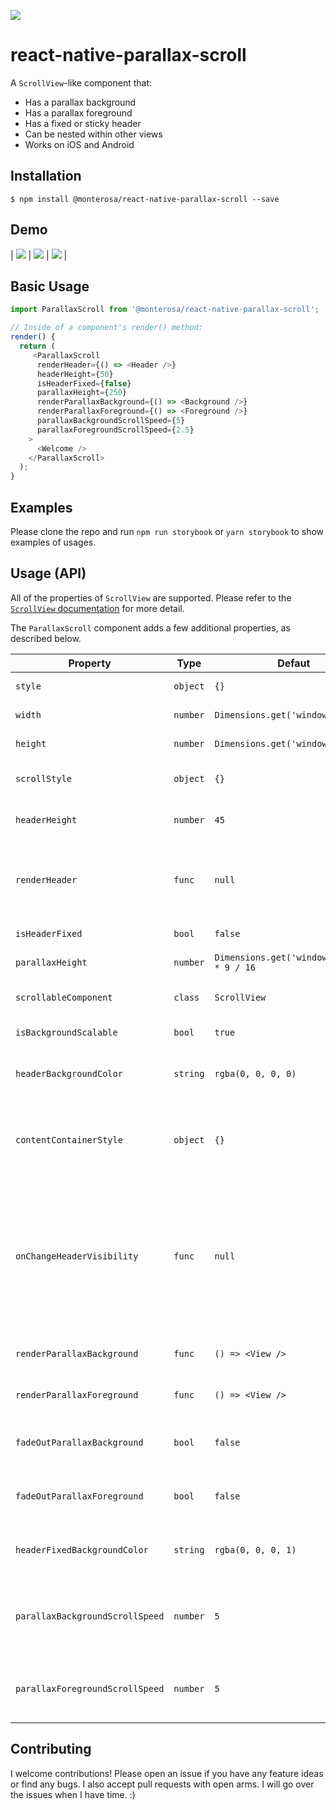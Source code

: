[![](https://img.shields.io/npm/dm/@monterosa/react-native-parallax-scroll.svg?style=flat-square)](https://www.npmjs.com/package/@monterosa/react-native-parallax-scroll)

# react-native-parallax-scroll

A `ScrollView`-like component that:

- Has a parallax background
- Has a parallax foreground
- Has a fixed or sticky header
- Can be nested within other views
- Works on iOS and Android

## Installation

```
$ npm install @monterosa/react-native-parallax-scroll --save
```

## Demo

| ![](./demo/demo-1.gif) | ![](./demo/demo-2.gif) | ![](./demo/demo-3.gif) |

## Basic Usage

```js
import ParallaxScroll from '@monterosa/react-native-parallax-scroll';

// Inside of a component's render() method:
render() {
  return (
     <ParallaxScroll
      renderHeader={() => <Header />}
      headerHeight={50}
      isHeaderFixed={false}
      parallaxHeight={250}
      renderParallaxBackground={() => <Background />}
      renderParallaxForeground={() => <Foreground />}
      parallaxBackgroundScrollSpeed={5}
      parallaxForegroundScrollSpeed={2.5}
    >
      <Welcome />
    </ParallaxScroll>
  );
}
```

## Examples

Please clone the repo and run `npm run storybook` or `yarn storybook` to show examples of usages.

## Usage (API)

All of the properties of `ScrollView` are supported. Please refer to the
[`ScrollView` documentation](https://facebook.github.io/react-native/docs/scrollview.html) for more detail.

The `ParallaxScroll` component adds a few additional properties, as described below.

| Property | Type | Defaut | Description |
| -------- | ---- | -------- | ----------- |
| `style` | `object` | `{}` | Component's styles
| `width` | `number` | `Dimensions.get('window').width` | Component's width. |
| `height` | `number` | `Dimensions.get('window').height` | Component's height. |
| `scrollStyle` | `object` | `{}` | These styles will be applied to the scroll view. |
| `headerHeight` | `number` | `45` | This is the height of sticky(fixed) header. |
| `renderHeader` | `func` | `null` | This renders an optional sticky(fixed) header that will be visible to the top of the view. |
| `isHeaderFixed` | `bool` | `false` | Is header fixed to top(not sticky)? |
| `parallaxHeight` | `number` | `Dimensions.get('window').width * 9 / 16` | This is the height of parallax. |
| `scrollableComponent` | `class` | `ScrollView` | This is a class of scrollable component. |
| `isBackgroundScalable` | `bool` | `true` | Is background scalable on iOS? |
| `headerBackgroundColor` | `string` | `rgba(0, 0, 0, 0)` | The color of the unsticked(unfixed) header background. |
| `contentContainerStyle` | `object` | `{}` | These styles will be applied to the scroll view content container which wraps all of the child views. |
| `onChangeHeaderVisibility` | `func` | `null` | A callback function that is invoked when the parallax header is hidden or shown (as the user is scrolling). Function is called with a `boolean` value to indicate whether header is visible or not. |
| `renderParallaxBackground` | `func` | `() => <View />` | This renders the background of the parallax. |
| `renderParallaxForeground` | `func` | `() => <View />` | This renders the foreground of the parallax. |
| `fadeOutParallaxBackground` | `bool` | `false` | If `true`, the background will fade out as the user scrolls up. |
| `fadeOutParallaxForeground` | `bool` | `false` | If `true`, the foreground will fade out as the user scrolls up. |
| `headerFixedBackgroundColor` | `string` | `rgba(0, 0, 0, 1)` | The color of the sticked(fixed) header background. |
| `parallaxBackgroundScrollSpeed` | `number` | `5` | The speed factor that the background moves at relative to the scroll content. |
| `parallaxForegroundScrollSpeed` | `number` | `5` | The speed factor that the foreground moves at relative to the scroll content. |


## Contributing

I welcome contributions! Please open an issue if you have any feature ideas
or find any bugs. I also accept pull requests with open arms. I will
go over the issues when I have time. :)
